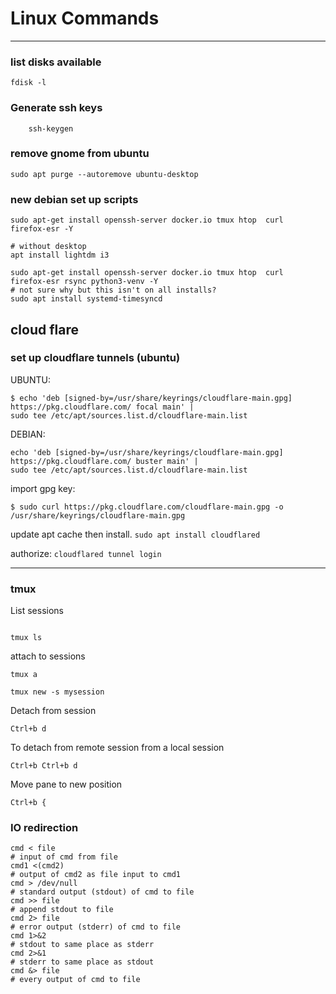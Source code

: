 # Linux Commands

---

### list disks available  

	fdisk -l


### Generate ssh keys  

        ssh-keygen

### remove gnome from ubuntu  

	sudo apt purge --autoremove ubuntu-desktop

### new debian set up scripts

    sudo apt-get install openssh-server docker.io tmux htop  curl  firefox-esr -Y
    
    # without desktop     
    apt install lightdm i3
    
    sudo apt-get install openssh-server docker.io tmux htop  curl  firefox-esr rsync python3-venv -Y
	# not sure why but this isn't on all installs?
	sudo apt install systemd-timesyncd


## cloud flare 

### set up cloudflare tunnels (ubuntu)

UBUNTU: 
```  
$ echo 'deb [signed-by=/usr/share/keyrings/cloudflare-main.gpg] https://pkg.cloudflare.com/ focal main' |
sudo tee /etc/apt/sources.list.d/cloudflare-main.list
```

DEBIAN:
```
echo 'deb [signed-by=/usr/share/keyrings/cloudflare-main.gpg] https://pkg.cloudflare.com/ buster main' |
sudo tee /etc/apt/sources.list.d/cloudflare-main.list
```


import gpg key: 
```  
$ sudo curl https://pkg.cloudflare.com/cloudflare-main.gpg -o /usr/share/keyrings/cloudflare-main.gpg
```  

update apt cache then install. 
`sudo apt install cloudflared`

authorize: 
`cloudflared tunnel login`

---
### tmux

List sessions
```  

tmux ls
```
attach to sessions
```
tmux a  

tmux new -s mysession
```

Detach from session
```
Ctrl+b d
```
To detach from remote session from a local session 
```
Ctrl+b Ctrl+b d 
```

Move pane to new position
```
Ctrl+b {  
```

### IO redirection  

	cmd < file
	# input of cmd from file
	cmd1 <(cmd2)
	# output of cmd2 as file input to cmd1
	cmd > /dev/null
	# standard output (stdout) of cmd to file
	cmd >> file
	# append stdout to file
	cmd 2> file
	# error output (stderr) of cmd to file
	cmd 1>&2
	# stdout to same place as stderr
	cmd 2>&1
	# stderr to same place as stdout
	cmd &> file
	# every output of cmd to file
